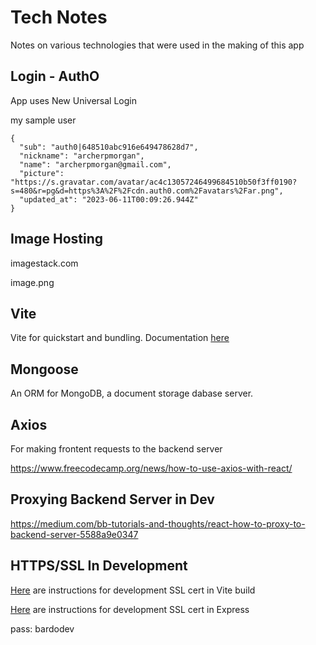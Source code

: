 # Tech Notes

Notes on various technologies that were used in the making of this app

## Login - AuthO

App uses New Universal Login

my sample user

```
{
  "sub": "auth0|648510abc916e649478628d7",
  "nickname": "archerpmorgan",
  "name": "archerpmorgan@gmail.com",
  "picture": "https://s.gravatar.com/avatar/ac4c13057246499684510b50f3ff0190?s=480&r=pg&d=https%3A%2F%2Fcdn.auth0.com%2Favatars%2Far.png",
  "updated_at": "2023-06-11T00:09:26.944Z"
}
```

## Image Hosting

imagestack.com

image.png

## Vite

Vite for quickstart and bundling. Documentation [here](https://vitejs.dev/)

## Mongoose

An ORM for MongoDB, a document storage dabase server. 

## Axios

For making frontent requests to the backend server

https://www.freecodecamp.org/news/how-to-use-axios-with-react/

## Proxying Backend Server in Dev

https://medium.com/bb-tutorials-and-thoughts/react-how-to-proxy-to-backend-server-5588a9e0347

## HTTPS/SSL In Development

[Here](https://vitejs.dev/config/server-options.html#server-https) are instructions for development SSL cert in Vite build

[Here](https://medium.com/@nitinpatel_20236/how-to-create-an-https-server-on-localhost-using-express-366435d61f28) are instructions for development SSL cert in Express

pass: bardodev